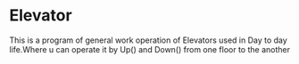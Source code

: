 # Elevator
This is a program of general work operation of Elevators used in Day to day life.Where u can operate it by Up() and Down() from one floor to the another
